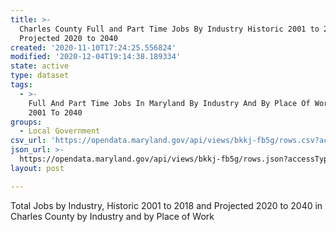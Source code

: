```yaml
---
title: >-
  Charles County Full and Part Time Jobs By Industry Historic 2001 to 2018 and
  Projected 2020 to 2040
created: '2020-11-10T17:24:25.556824'
modified: '2020-12-04T19:14:38.189334'
state: active
type: dataset
tags:
  - >-
    Full And Part Time Jobs In Maryland By Industry And By Place Of Work From
    2001 To 2040
groups:
  - Local Government
csv_url: 'https://opendata.maryland.gov/api/views/bkkj-fb5g/rows.csv?accessType=DOWNLOAD'
json_url: >-
  https://opendata.maryland.gov/api/views/bkkj-fb5g/rows.json?accessType=DOWNLOAD
layout: post

---
```

Total Jobs by Industry, Historic 2001 to 2018 and Projected 2020 to 2040 in Charles County by Industry and by Place of Work
